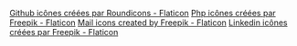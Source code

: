 <a href="https://www.flaticon.com/fr/icones-gratuites/github" title="github icônes">Github icônes créées par Roundicons - Flaticon</a>
<a href="https://www.flaticon.com/fr/icones-gratuites/php" title="php icônes">Php icônes créées par Freepik - Flaticon</a>
<a href="https://www.flaticon.com/free-icons/mail" title="mail icons">Mail icons created by Freepik - Flaticon</a>
<a href="https://www.flaticon.com/fr/icones-gratuites/linkedin" title="linkedin icônes">Linkedin icônes créées par Freepik - Flaticon</a>